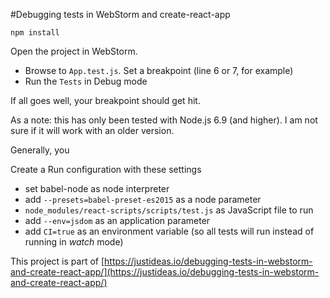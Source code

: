 #Debugging tests in WebStorm and create-react-app

`npm install`

Open the project in WebStorm.
* Browse to `App.test.js`. Set a breakpoint (line 6 or 7, for example)
* Run the `Tests` in Debug mode

If all goes well, your breakpoint should get hit.

As a note: this has only been tested with Node.js 6.9 (and higher). I am not sure if it will work with an older version.

Generally, you

Create a Run configuration with these settings
* set babel-node as node interpreter
* add `--presets=babel-preset-es2015` as a node parameter
* `node_modules/react-scripts/scripts/test.js` as JavaScript file to run
* add `--env=jsdom` as an application parameter
* add `CI=true` as an environment variable (so all tests will run instead of running in <em>watch</em> mode)

This project is part of [https://justideas.io/debugging-tests-in-webstorm-and-create-react-app/](https://justideas.io/debugging-tests-in-webstorm-and-create-react-app/)
